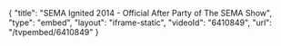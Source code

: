 {
    "title": "SEMA Ignited 2014 - Official After Party of The SEMA Show",
    "type": "embed",
    "layout": "iframe-static",
    "videoId": "6410849",
    "url": "\/tvpembed\/6410849"
}